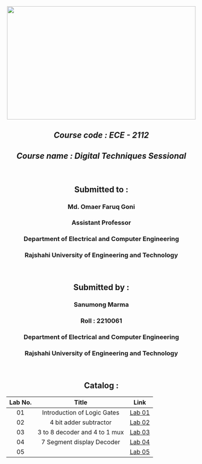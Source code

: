 <div align="center">
  
 <img src="https://www.newagebd.com/files/records/news/202308/210712_166.jpg" width="500" height="300">
  
</div>
<div align="center">
  
## *Course code :  ECE - 2112*
## *Course name : Digital Techniques Sessional*

<br>

## Submitted to : 
### Md. Omaer Faruq Goni
### Assistant Professor
### Department of Electrical and Computer Engineering
### Rajshahi University of Engineering and Technology

<br>

## Submitted by :

### Sanumong Marma
### Roll : 2210061
### Department of Electrical and Computer Engineering
### Rajshahi University of Engineering and Technology

<br>

## Catalog :

| Lab No. | Title | Link |
| :---: | :---: | :---: |
| 01 | Introduction of Logic Gates  | [Lab 01](https://github.com/Sanumong-void/ECE-2112_2210061/tree/main/LAB%2001)
| 02 |  4 bit adder subtractor | [Lab 02](https://github.com/Sanumong-void/ECE-2112_2210061/tree/main/Lab%202)
| 03 | 3 to 8 decoder and 4 to 1 mux  | [Lab 03](https://github.com/Sanumong-void/ECE-2112_2210061/tree/main/Lab%2003)
| 04 | 7 Segment display Decoder  | [Lab 04](https://github.com/Sanumong-void/ECE-2112_2210061/tree/main/Lab%2004)
| 05 |   | [Lab 05]()
